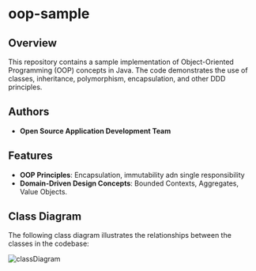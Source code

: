 # oop-sample
## Overview
This repository contains a sample implementation of Object-Oriented Programming (OOP) concepts in Java. The code demonstrates the use of classes, inheritance, polymorphism, encapsulation, and other DDD principles.
## Authors
- **Open Source Application Development Team**

## Features
- **OOP Principles**: Encapsulation, immutability adn single responsibility
- **Domain-Driven Design Concepts**: Bounded Contexts, Aggregates, Value Objects.

## Class Diagram
The following class diagram illustrates the relationships between the classes in the codebase:

![classDiagram](https://www.plantuml.com/plantuml/proxy?src=https://raw.githubusercontent.com/Mesh29909/oop-sample-open/refs/heads/main/docs/class-diagram.puml)